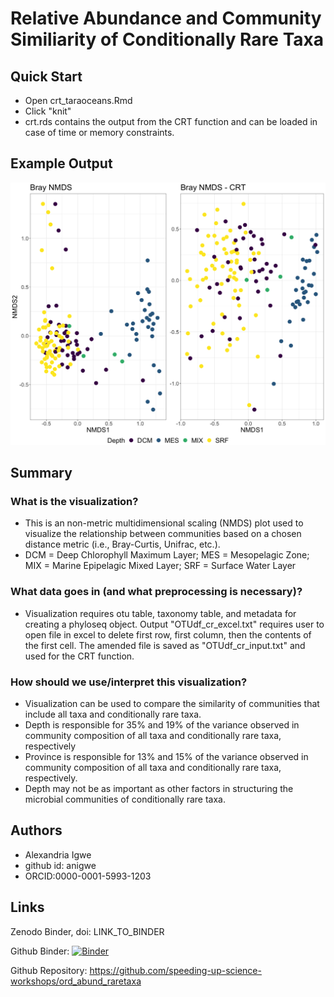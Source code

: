 Relative Abundance and Community Similiarity of Conditionally Rare Taxa
====

## Quick Start
- Open crt_taraoceans.Rmd
- Click "knit"
- crt.rds contains the output from the CRT function and can be loaded in case of time or memory constraints.

## Example Output
![](bray_nmds_all_crt.png)

## Summary
### What is the visualization?
- This is an non-metric multidimensional scaling (NMDS) plot used to visualize the relationship between communities based on a chosen distance metric (i.e., Bray-Curtis, Unifrac, etc.).
- DCM = Deep Chlorophyll Maximum Layer; MES = Mesopelagic Zone; MIX = Marine Epipelagic Mixed Layer; SRF = Surface Water Layer

### What data goes in (and what preprocessing is necessary)?
- Visualization requires otu table, taxonomy table, and metadata for creating a phyloseq object.
Output "OTUdf_cr_excel.txt" requires user to open file in excel to delete first row, first column, then the contents of the first cell. The amended file is saved as "OTUdf_cr_input.txt" and used for the CRT function.

### How should we use/interpret this visualization?
- Visualization can be used to compare the similarity of communities that include all taxa and conditionally rare taxa.
- Depth is responsible for 35% and 19% of the variance observed in community composition of all taxa and conditionally rare taxa, respectively
- Province is responsible for 13% and 15% of the variance observed in community composition of all taxa and conditionally rare taxa, respectively.
- Depth may not be as important as other factors in structuring the microbial communities of conditionally rare taxa.
 
## Authors
- Alexandria Igwe
- github id: anigwe
- ORCID:0000-0001-5993-1203

## Links

Zenodo Binder, doi: LINK_TO_BINDER

Github Binder: [![Binder](https://mybinder.org/badge_logo.svg)](https://mybinder.org/v2/gh/anigwe/ord_abund_raretaxa.git/master?urlpath=rstudio)

Github Repository: https://github.com/speeding-up-science-workshops/ord_abund_raretaxa



